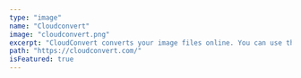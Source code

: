 ```yaml
---
type: "image"
name: "Cloudconvert"
image: "cloudconvert.png"
excerpt: "CloudConvert converts your image files online. You can use the options to control image resolution, quality and file size. "
path: "https://cloudconvert.com/"
isFeatured: true
---
```

